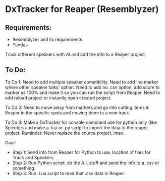 # DxTracker for Reaper (Resemblyzer)

## Requirements:
- Resemblyzer and its requirements
- Pandas

Track different speakers with AI and add the info to a Reaper project.

## To Do:
To Do 1:
Need to add multiple speaker comatibility.
Need to add 'no marker where other speaker talks' option.
Need to add no .csv option, add score to marker as 100% and make it so you can run the script from Reaper.
Need to add reload project or instantly open created project.

To Do 2:
Need to move away from markers and go into cutting items in Reaper in the specific spots and moving them to a new track.

To Do 3:
Make a DxTracker for console command use for python only (like Spleeter) and make a .lua or .py script to import the data to the reaper project.
Reminder: Never replace the source project, lmao.

Goal:
- Step 1: Send info from Reaper for Python to use, location of files for Track and Speakers.
- Step 2: Run Python script, do the A.I. stuff and send the info to a .csv or something.
- Step 3: Run .Lua script to read that .csv data in Reaper.
